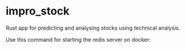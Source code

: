 
# impro_stock
Rust app for predicting and analysing stocks using technical analysis.

Use this command for starting the redis server on docker: